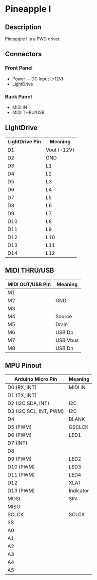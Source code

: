# Pineapple I

## Description

Pineapple I is a PWD driver.

## Connectors

### Front Panel

* Power -- DC Input (+12V)
* LightDrive

### Back Panel

* MIDI IN
* MIDI THRU/USB

## LightDrive

| LightDrive Pin | Meaning     |
|----------------|-------------|
| D1             | Vout (+12V) |
| D2             | GND         |
| D3             | L1          |
| D4             | L2          |
| D5             | L3          |
| D6             | L4          |
| D7             | L5          |
| D8             | L6          |
| D9             | L7          |
| D10            | L8          |
| D11            | L9          |
| D12            | L10         |
| D13            | L11         |
| D14            | L12         |

## MIDI THRU/USB

| MIDI OUT/USB Pin | Meaning  |
|------------------|----------|
| M1               |          |
| M2               | GND      |
| M3               |          |
| M4               | Source   |
| M5               | Drain    |
| M6               | USB Dp   |
| M7               | USB Vbus |
| M8               | USB Dn   |

## MPU Pinout

| Arduino Micro Pin      | Meaning   |
|------------------------|-----------|
| D0 (RX, INT)           | MIDI IN   |
| D1 (TX, INT)           |           |
| D2 (I2C SDA, INT)      | I2C       |
| D3 (I2C SCL, INT, PWM) | I2C       |
| D4                     | BLANK     |
| D5 (PWM)               | GSCLCK    |
| D6 (PWM)               | LED1      |
| D7 (INT)               |           |
| D8                     |           |
| D9 (PWM)               | LED2      |
| D10 (PWM)              | LED3      |
| D11 (PWM)              | LED4      |
| D12                    | XLAT      |
| D13 (PWM)              | Indicator |
| MOSI                   | SIN       |
| MISO                   |           |
| SCLCK                  | SCLCK     |
| SS                     |           |
| A0                     |           |
| A1                     |           |
| A2                     |           |
| A3                     |           |
| A4                     |           |
| A5                     |           |
